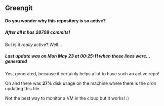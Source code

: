 ## Greengit

#### Do you wonder why this repository is so active?

##### After all it has 28708 commits!

But is it *really* active? Well...

##### Last update was on Mon May 23 at 00:25:11 when those lines were... generated

Yes, generated, because it certainly helps a lot to have such an active repo!

Oh and there was **27%** disk usage on the machine
where there is the cron updating this file.

Not the best way to monitor a VM in the cloud but it works! :)
